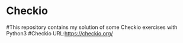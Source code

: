 # Checkio
#This repository contains my solution of some Checkio exercises with Python3
#Checkio URL:https://checkio.org/
